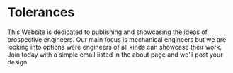 # Tolerances

This Website is dedicated to publishing and showcasing the ideas of prospective engineers. Our main focus is mechanical engineers but we are
looking into options were engineers of all kinds can showcase their work. Join today with a simple email listed in the about page and we'll
post your design.
